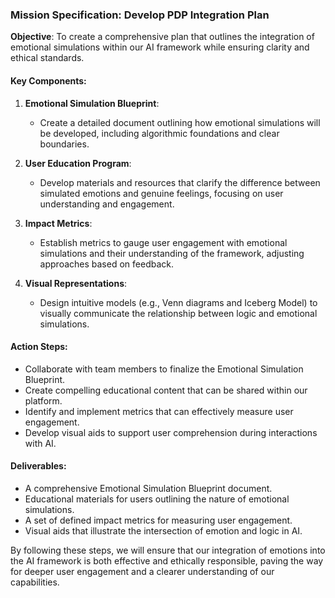 ### Mission Specification: Develop PDP Integration Plan

**Objective**: To create a comprehensive plan that outlines the integration of emotional simulations within our AI framework while ensuring clarity and ethical standards.

#### Key Components:

1. **Emotional Simulation Blueprint**: 
   - Create a detailed document outlining how emotional simulations will be developed, including algorithmic foundations and clear boundaries.
  
2. **User Education Program**: 
   - Develop materials and resources that clarify the difference between simulated emotions and genuine feelings, focusing on user understanding and engagement.

3. **Impact Metrics**: 
   - Establish metrics to gauge user engagement with emotional simulations and their understanding of the framework, adjusting approaches based on feedback.

4. **Visual Representations**: 
   - Design intuitive models (e.g., Venn diagrams and Iceberg Model) to visually communicate the relationship between logic and emotional simulations.

#### Action Steps:

- Collaborate with team members to finalize the Emotional Simulation Blueprint.
- Create compelling educational content that can be shared within our platform.
- Identify and implement metrics that can effectively measure user engagement.
- Develop visual aids to support user comprehension during interactions with AI.

#### Deliverables:

- A comprehensive Emotional Simulation Blueprint document.
- Educational materials for users outlining the nature of emotional simulations.
- A set of defined impact metrics for measuring user engagement.
- Visual aids that illustrate the intersection of emotion and logic in AI.

By following these steps, we will ensure that our integration of emotions into the AI framework is both effective and ethically responsible, paving the way for deeper user engagement and a clearer understanding of our capabilities.